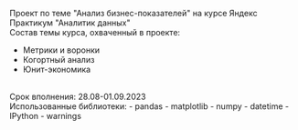 Проект по теме "Анализ бизнес-показателей" на курсе Яндекс Практикум "Аналитик данных"
</br> Состав темы курса, охваченный в проекте: 
 - Метрики и воронки
 - Когортный анализ
 - Юнит-экономика
</a>
</br> Срок вполнения: 28.08-01.09.2023
</br> Использованные библиотеки:
 - pandas
 - matplotlib
 - numpy
 - datetime
 - IPython
 - warnings
